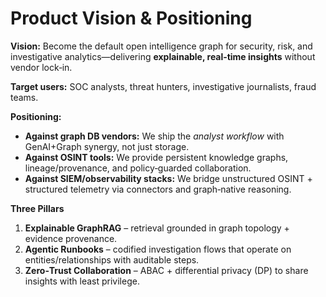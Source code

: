 # Product Vision & Positioning

**Vision:** Become the default open intelligence graph for security, risk, and investigative analytics—delivering **explainable, real‑time insights** without vendor lock‑in.

**Target users:** SOC analysts, threat hunters, investigative journalists, fraud teams.

**Positioning:**

- **Against graph DB vendors:** We ship the _analyst workflow_ with GenAI+Graph synergy, not just storage.
- **Against OSINT tools:** We provide persistent knowledge graphs, lineage/provenance, and policy‑guarded collaboration.
- **Against SIEM/observability stacks:** We bridge unstructured OSINT + structured telemetry via connectors and graph‑native reasoning.

**Three Pillars**

1. **Explainable GraphRAG** – retrieval grounded in graph topology + evidence provenance.
2. **Agentic Runbooks** – codified investigation flows that operate on entities/relationships with auditable steps.
3. **Zero‑Trust Collaboration** – ABAC + differential privacy (DP) to share insights with least privilege.
